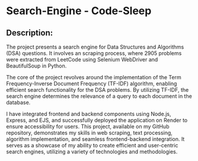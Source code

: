# Search-Engine - Code-Sleep


## Description:
The project presents a search engine for Data Structures and Algorithms (DSA) questions. 
It involves an scraping process, where 2905 problems were extracted from LeetCode using Selenium WebDriver and BeautifulSoup in Python. 

The core of the project revolves around the implementation of the Term Frequency-Inverse Document Frequency (TF-IDF) algorithm, enabling efficient search functionality for the DSA problems. By utilizing TF-IDF, the search engine determines the relevance of a query to each document in the database.

I have integrated frontend and backend components using Node.js, Express, and EJS, and successfully deployed the application on Render to ensure accessibility for users. This project, available on my GitHub repository, demonstrates my skills in web scraping, text processing, algorithm implementation, and seamless frontend-backend integration. It serves as a showcase of my ability to create efficient and user-centric search engines, utilizing a variety of technologies and methodologies.

